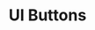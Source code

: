 ---
title: 'UI Buttons'
description: '100 Modern CSS Buttons. Every style that you can imagine.'
link: 'https://ui-buttons.web.app/'
imageURL: 'https://res.cloudinary.com/dc6mrv5cb/image/upload/v1697323013/personal-resources/css/ui-buttons.web.app__zyweou.png'
---